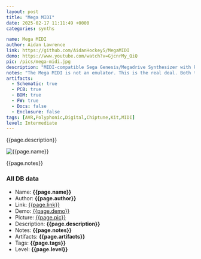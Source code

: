 ```yaml
---
layout: post
title: "Mega MIDI"
date: 2025-02-17 11:11:49 +0000
categories: synths

name: Mega MIDI
author: Aidan Lawrence
link: https://github.com/AidanHockey5/MegaMIDI
demo: https://www.youtube.com/watch?v=GjcnrMy_QiQ
pic: /pics/mega-midi.jpg
description: "MIDI-compatible Sega Genesis/Megadrive Synthesizer with REAL sound chips."
notes: "The Mega MIDI is not an emulator. This is the real deal. Both the genuine YM2612 and the SN76489 PSG sound chips are on-board. Further still, the patches are not recreated “sound-alikes” either. They are one-for-one instruments with identical settings to those found within their parent games. You are playing the actual patches on authentic hardware."
artifacts:
  - Schematic: true
  - PCB: true
  - BOM: true
  - FW: true
  - Docs: false
  - Enclosure: false
tags: [AVR,Polyphonic,Digital,Chiptune,Kit,MIDI]
level: Intermediate
---
```


{{page.description}}

![{{page.name}}]({{page.pic}})

{{page.notes}}

### All DB data
- Name: **{{page.name}}**
- Author: **{{page.author}}**
- Link: [{{page.link}}]({{page.link}})
- Demo: [{{page.demo}}]({{page.demo}})
- Picture: [{{page.pic}}]({{page.pic}})
- Description: **{{page.description}}**
- Notes: **{{page.notes}}**
- Artifacts: **{{page.artifacts}}**
- Tags: **{{page.tags}}**
- Level: **{{page.level}}**
